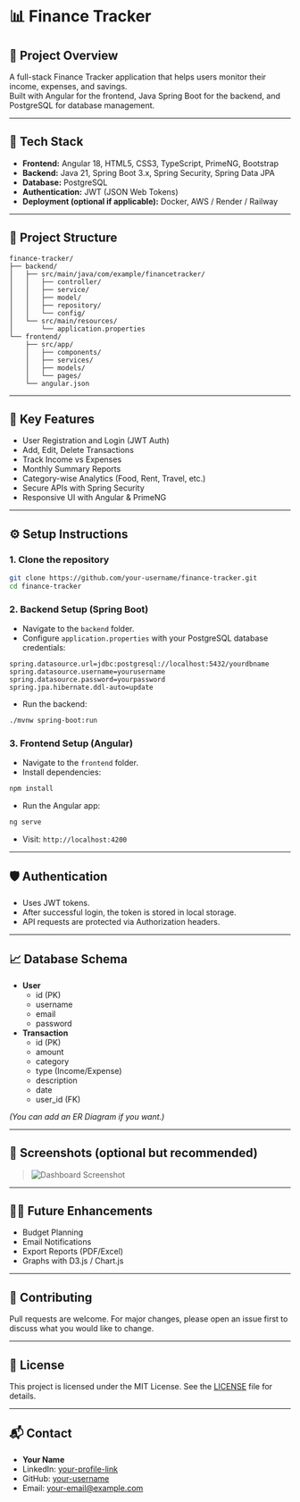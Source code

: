 # 📊 Finance Tracker

## 📝 Project Overview
A full-stack Finance Tracker application that helps users monitor their income, expenses, and savings.  
Built with Angular for the frontend, Java Spring Boot for the backend, and PostgreSQL for database management.

---

## 🚀 Tech Stack

- **Frontend:** Angular 18, HTML5, CSS3, TypeScript, PrimeNG, Bootstrap
- **Backend:** Java 21, Spring Boot 3.x, Spring Security, Spring Data JPA
- **Database:** PostgreSQL
- **Authentication:** JWT (JSON Web Tokens)
- **Deployment (optional if applicable):** Docker, AWS / Render / Railway

---

## 📂 Project Structure

```plaintext
finance-tracker/
├── backend/
│   ├── src/main/java/com/example/financetracker/
│   │   ├── controller/
│   │   ├── service/
│   │   ├── model/
│   │   ├── repository/
│   │   └── config/
│   └── src/main/resources/
│       └── application.properties
└── frontend/
    ├── src/app/
    │   ├── components/
    │   ├── services/
    │   ├── models/
    │   └── pages/
    └── angular.json
```

---

## 🎯 Key Features

- User Registration and Login (JWT Auth)
- Add, Edit, Delete Transactions
- Track Income vs Expenses
- Monthly Summary Reports
- Category-wise Analytics (Food, Rent, Travel, etc.)
- Secure APIs with Spring Security
- Responsive UI with Angular & PrimeNG

---

## ⚙️ Setup Instructions

### 1. Clone the repository

```bash
git clone https://github.com/your-username/finance-tracker.git
cd finance-tracker
```

### 2. Backend Setup (Spring Boot)

- Navigate to the `backend` folder.
- Configure `application.properties` with your PostgreSQL database credentials:

```properties
spring.datasource.url=jdbc:postgresql://localhost:5432/yourdbname
spring.datasource.username=yourusername
spring.datasource.password=yourpassword
spring.jpa.hibernate.ddl-auto=update
```

- Run the backend:

```bash
./mvnw spring-boot:run
```

### 3. Frontend Setup (Angular)

- Navigate to the `frontend` folder.
- Install dependencies:

```bash
npm install
```

- Run the Angular app:

```bash
ng serve
```

- Visit: `http://localhost:4200`

---

## 🛡️ Authentication

- Uses JWT tokens.
- After successful login, the token is stored in local storage.
- API requests are protected via Authorization headers.

---

## 📈 Database Schema

- **User**
  - id (PK)
  - username
  - email
  - password
- **Transaction**
  - id (PK)
  - amount
  - category
  - type (Income/Expense)
  - description
  - date
  - user_id (FK)

*(You can add an ER Diagram if you want.)*

---

## 📸 Screenshots (optional but recommended)

> ![Dashboard Screenshot](link-to-screenshot.png)

---

## 🧑‍🧬 Future Enhancements

- Budget Planning
- Email Notifications
- Export Reports (PDF/Excel)
- Graphs with D3.js / Chart.js

---

## 🤝 Contributing

Pull requests are welcome. For major changes, please open an issue first to discuss what you would like to change.

---

## 📄 License

This project is licensed under the MIT License. See the [LICENSE](LICENSE) file for details.

---

## 📬 Contact

- **Your Name**
- LinkedIn: [your-profile-link](https://linkedin.com/in/your-profile)
- GitHub: [your-username](https://github.com/your-username)
- Email: your-email@example.com

